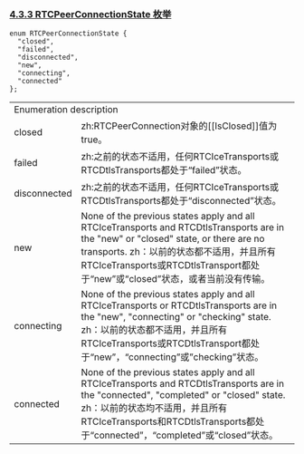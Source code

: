 ### [4.3.3 RTCPeerConnectionState 枚举](http://w3c.github.io/webrtc-pc/#rtcpeerconnectionstate-enum)

```
enum RTCPeerConnectionState {
  "closed",
  "failed",
  "disconnected",
  "new",
  "connecting",
  "connected"
};
```

<table>
	<tr>
		<td colspan="2">
		Enumeration description
		</td>
	</tr>
	<tr>
		<td>
		closed
		</td>
		<td>
		zh:RTCPeerConnection对象的[[IsClosed]]值为true。
		</td>
	</tr>
	<tr>
		<td>
		failed
		</td>
		<td>
		zh:之前的状态不适用，任何RTCIceTransports或RTCDtlsTransports都处于“failed”状态。
		</td>
	</tr>
	<tr>
		<td>
		disconnected
		</td>
		<td>
		zh:之前的状态不适用，任何RTCIceTransports或RTCDtlsTransports都处于“disconnected”状态。
		</td>
	</tr>
	<tr>
		<td>
		new	
		</td>
		<td>
		None of the previous states apply and all RTCIceTransports and RTCDtlsTransports are in the "new" or "closed" state, or there are no transports.
		zh：以前的状态都不适用，并且所有RTCIceTransports或RTCDtlsTransport都处于“new”或“closed”状态，或者当前没有传输。
		</td>
	</tr>
	<tr>
		<td>
		connecting	
		</td>
		<td>
		None of the previous states apply and all RTCIceTransports or RTCDtlsTransports are in the "new", "connecting" or "checking" state.
		zh：以前的状态都不适用，并且所有RTCIceTransports或RTCDtlsTransport都处于“new”，“connecting”或”checking”状态。
		</td>
	</tr>
	<tr>
		<td>
		connected
		</td>
		<td>
		None of the previous states apply and all RTCIceTransports and RTCDtlsTransports are in the "connected", "completed" or "closed" state.
		zh：以前的状态均不适用，并且所有RTCIceTransports和RTCDtlsTransports都处于“connected”，“completed”或“closed”状态。
		</td>
	</tr>
</table>

